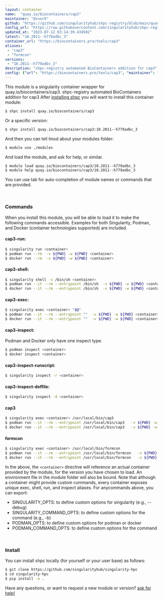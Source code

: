 ```yaml
---
layout: container
name:  "quay.io/biocontainers/cap3"
maintainer: "@vsoch"
github: "https://github.com/singularityhub/shpc-registry/blob/main/quay.io/biocontainers/cap3/container.yaml"
config_url: "https://raw.githubusercontent.com/singularityhub/shpc-registry/main/quay.io/biocontainers/cap3/container.yaml"
updated_at: "2023-07-12 03:14:39.434502"
latest: "10.2011--h779adbc_3"
container_url: "https://biocontainers.pro/tools/cap3"
aliases:
 - "cap3"
 - "formcon"
versions:
 - "10.2011--h779adbc_3"
description: "shpc-registry automated BioContainers addition for cap3"
config: {"url": "https://biocontainers.pro/tools/cap3", "maintainer": "@vsoch", "description": "shpc-registry automated BioContainers addition for cap3", "latest": {"10.2011--h779adbc_3": "sha256:f86b860ece986c5691fdce2ed35bb4046527f9eb2af7236b1053e070d0b7a750"}, "tags": {"10.2011--h779adbc_3": "sha256:f86b860ece986c5691fdce2ed35bb4046527f9eb2af7236b1053e070d0b7a750"}, "docker": "quay.io/biocontainers/cap3", "aliases": {"cap3": "/usr/local/bin/cap3", "formcon": "/usr/local/bin/formcon"}}
---
```


This module is a singularity container wrapper for quay.io/biocontainers/cap3.
shpc-registry automated BioContainers addition for cap3
After [installing shpc](#install) you will want to install this container module:


```bash
$ shpc install quay.io/biocontainers/cap3
```

Or a specific version:

```bash
$ shpc install quay.io/biocontainers/cap3:10.2011--h779adbc_3
```

And then you can tell lmod about your modules folder:

```bash
$ module use ./modules
```

And load the module, and ask for help, or similar.

```bash
$ module load quay.io/biocontainers/cap3/10.2011--h779adbc_3
$ module help quay.io/biocontainers/cap3/10.2011--h779adbc_3
```

You can use tab for auto-completion of module names or commands that are provided.

<br>

### Commands

When you install this module, you will be able to load it to make the following commands accessible.
Examples for both Singularity, Podman, and Docker (container technologies supported) are included.

#### cap3-run:

```bash
$ singularity run <container>
$ podman run --rm  -v ${PWD} -w ${PWD} <container>
$ docker run --rm  -v ${PWD} -w ${PWD} <container>
```

#### cap3-shell:

```bash
$ singularity shell -s /bin/sh <container>
$ podman run --it --rm --entrypoint /bin/sh  -v ${PWD} -w ${PWD} <container>
$ docker run --it --rm --entrypoint /bin/sh  -v ${PWD} -w ${PWD} <container>
```

#### cap3-exec:

```bash
$ singularity exec <container> "$@"
$ podman run --it --rm --entrypoint ""  -v ${PWD} -w ${PWD} <container> "$@"
$ docker run --it --rm --entrypoint ""  -v ${PWD} -w ${PWD} <container> "$@"
```

#### cap3-inspect:

Podman and Docker only have one inspect type.

```bash
$ podman inspect <container>
$ docker inspect <container>
```

#### cap3-inspect-runscript:

```bash
$ singularity inspect -r <container>
```

#### cap3-inspect-deffile:

```bash
$ singularity inspect -d <container>
```


#### cap3

```bash
$ singularity exec <container> /usr/local/bin/cap3
$ podman run --it --rm --entrypoint /usr/local/bin/cap3   -v ${PWD} -w ${PWD} <container> -c " $@"
$ docker run --it --rm --entrypoint /usr/local/bin/cap3   -v ${PWD} -w ${PWD} <container> -c " $@"
```


#### formcon

```bash
$ singularity exec <container> /usr/local/bin/formcon
$ podman run --it --rm --entrypoint /usr/local/bin/formcon   -v ${PWD} -w ${PWD} <container> -c " $@"
$ docker run --it --rm --entrypoint /usr/local/bin/formcon   -v ${PWD} -w ${PWD} <container> -c " $@"
```



In the above, the `<container>` directive will reference an actual container provided
by the module, for the version you have chosen to load. An environment file in the
module folder will also be bound. Note that although a container
might provide custom commands, every container exposes unique exec, shell, run, and
inspect aliases. For anycommands above, you can export:

 - SINGULARITY_OPTS: to define custom options for singularity (e.g., --debug)
 - SINGULARITY_COMMAND_OPTS: to define custom options for the command (e.g., -b)
 - PODMAN_OPTS: to define custom options for podman or docker
 - PODMAN_COMMAND_OPTS: to define custom options for the command

<br>

### Install

You can install shpc locally (for yourself or your user base) as follows:

```bash
$ git clone https://github.com/singularityhub/singularity-hpc
$ cd singularity-hpc
$ pip install -e .
```

Have any questions, or want to request a new module or version? [ask for help!](https://github.com/singularityhub/singularity-hpc/issues)